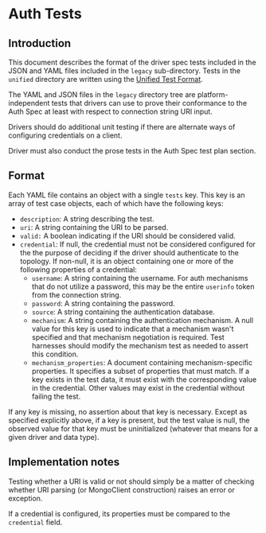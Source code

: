 # Auth Tests

## Introduction

This document describes the format of the driver spec tests included in the JSON and YAML files included in the `legacy`
sub-directory. Tests in the `unified` directory are written using the
[Unified Test Format](../../unified-test-format/unified-test-format.md).

The YAML and JSON files in the `legacy` directory tree are platform-independent tests that drivers can use to prove
their conformance to the Auth Spec at least with respect to connection string URI input.

Drivers should do additional unit testing if there are alternate ways of configuring credentials on a client.

Driver must also conduct the prose tests in the Auth Spec test plan section.

## Format

Each YAML file contains an object with a single `tests` key. This key is an array of test case objects, each of which
have the following keys:

- `description`: A string describing the test.
- `uri`: A string containing the URI to be parsed.
- `valid:` A boolean indicating if the URI should be considered valid.
- `credential`: If null, the credential must not be considered configured for the the purpose of deciding if the driver
    should authenticate to the topology. If non-null, it is an object containing one or more of the following properties
    of a credential:
    - `username`: A string containing the username. For auth mechanisms that do not utilize a password, this may be the
        entire `userinfo` token from the connection string.
    - `password`: A string containing the password.
    - `source`: A string containing the authentication database.
    - `mechanism`: A string containing the authentication mechanism. A null value for this key is used to indicate that a
        mechanism wasn't specified and that mechanism negotiation is required. Test harnesses should modify the mechanism
        test as needed to assert this condition.
    - `mechanism_properties`: A document containing mechanism-specific properties. It specifies a subset of properties
        that must match. If a key exists in the test data, it must exist with the corresponding value in the credential.
        Other values may exist in the credential without failing the test.

If any key is missing, no assertion about that key is necessary. Except as specified explicitly above, if a key is
present, but the test value is null, the observed value for that key must be uninitialized (whatever that means for a
given driver and data type).

## Implementation notes

Testing whether a URI is valid or not should simply be a matter of checking whether URI parsing (or MongoClient
construction) raises an error or exception.

If a credential is configured, its properties must be compared to the `credential` field.
